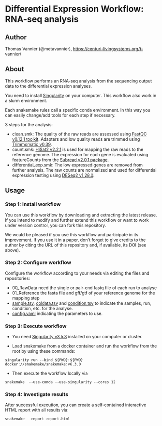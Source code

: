 # Differential Expression Workflow: RNA-seq analysis

## Author

Thomas Vannier (@metavannier), https://centuri-livingsystems.org/t-vannier/

## About

This workflow performs an RNA-seq analysis from the sequencing output data to the differential expression analyses.

You need to install [Singularity](https://github.com/hpcng/singularity/blob/master/INSTALL.md#install-golang) on your computer. This workflow also work in a slurm environment.

Each snakemake rules call a specific conda environment. In this way you can easily change/add tools for each step if necessary. 

3 steps for the analysis:
- clean.smk: The quality of the raw reads are assessed using [FastQC v0.12.1 toolkit](https://www.bioinformatics.babraham.ac.uk/projects/fastqc/). Adapters and low quality reads are trimmed using [Trimmomatic v0.39](https://academic.oup.com/bioinformatics/article/30/15/2114/2390096).
- count.smk: [HiSat2 v2.2.1](https://www.nature.com/articles/nmeth.3317) is used for mapping the raw reads to the reference genome. The expression for each gene is evaluated using featureCounts from the [Subread v2.0.1 package](https://pubmed.ncbi.nlm.nih.gov/30783653/).
- differential_exp.smk: The low expressed genes are removed from further analysis. The raw counts are normalized and used for differential expression testing using [DESeq2 v1.28.0](https://genomebiology.biomedcentral.com/articles/10.1186/s13059-014-0550-8).

## Usage

### Step 1: Install workflow

You can use this workflow by downloading and extracting the latest release. If you intend to modify and further extend this workflow or want to work under version control, you can fork this repository.

We would be pleased if you use this workflow and participate in its improvement. If you use it in a paper, don't forget to give credits to the author by citing the URL of this repository and, if available, its DOI (see above).

### Step 2: Configure workflow

Configure the workflow according to your needs via editing the files and repositories:
- 00_RawData need the single or pair-end fastq file of each run to analyse
- 01_Reference the fasta file and gff/gtf of your reference genome for the mapping step
- [sample.tsv](/sample.tsv), [coldata.tsv](/coldata.tsv) and [condition.tsv](/condition.tsv) to indicate the samples, run, condition, etc. for the analyse.
- [config.yaml](/config.yaml) indicating the parameters to use.

### Step 3: Execute workflow

- You need [Singularity v3.5.3](https://github.com/hpcng/singularity/blob/master/INSTALL.md#install-golang) installed on your computer or cluster.

- Load snakemake from a docker container and run the workflow from the root by using these commands:

`singularity run --bind ${PWD}:${PWD} docker://snakemake/snakemake:v6.3.0`

- Then execute the workflow locally via

`snakemake  --use-conda --use-singularity --cores 12`

### Step 4: Investigate results 

After successful execution, you can create a self-contained interactive HTML report with all results via:

`snakemake --report report.html`

